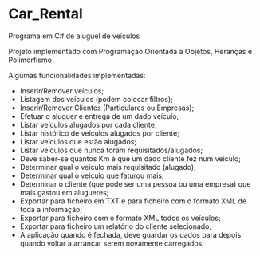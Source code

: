 # Car_Rental
Programa em C# de aluguel de veículos 

Projeto implementado com Programação Orientada a Objetos, Heranças e Polimorfismo

Algumas funcionalidades implementadas:
- Inserir/Remover veículos;
- Listagem dos veículos (podem colocar filtros);
- Inserir/Remover Clientes (Particulares ou Empresas);
- Efetuar o aluguer e entrega de um dado veículo;
- Listar veículos alugados por cada cliente;
- Listar histórico de veículos alugados por cliente;
- Listar veículos que estão alugados;
- Listar veículos que nunca foram requisitados/alugados;
- Deve saber-se quantos Km é que um dado cliente fez num veiculo;
- Determinar qual o veiculo mais requisitado (alugado);
- Determinar qual o veiculo que faturou mais;
- Determinar o cliente (que pode ser uma pessoa ou uma empresa) que mais gastou
em alugueres;
- Exportar para ficheiro em TXT e para ficheiro com o formato XML de toda a
informação;
- Exportar para ficheiro com o formato XML todos os veículos;
- Exportar para ficheiro um relatório do cliente selecionado;
- A aplicação quando é fechada, deve guardar os dados para depois quando voltar a
arrancar serem novamente carregados; 
